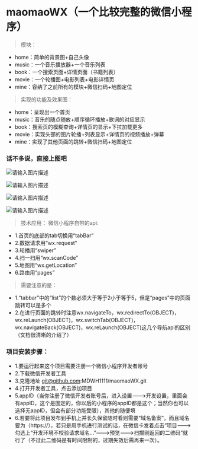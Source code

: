 # maomaoWX（一个比较完整的微信小程序）
>模块：
 - home：简单的背景图+自己头像
 - music：一个音乐播放器+一个音乐列表
 - book：一个搜索页面+详情页面（书籍列表）
 - movie：一个轮播图+电影列表+电影详情页
 - mine：容纳了之前所有的模块+微信扫码+地图定位
>实现的功能及效果图：
 - home：呈现出一个首页
 - music：音乐的随点随放+顺序循环播放+歌词的对应显示
 - book：搜索页的模糊查询+详情页的显示+下拉加载更多
 - movie：实现头部的图片轮播+列表显示+详情页的视频播放+弹幕
 - mine：实现了其他页面的跳转+微信扫码+地图定位
 
 
### 话不多说，直接上图吧

![请输入图片描述][2]

  [2]: http://www.maodan.online/wximg/13.bmp
![请输入图片描述][3]

  [3]: http://www.maodan.online/wximg/14.bmp
  
![请输入图片描述][4]

  [4]: http://www.maodan.online/wximg/15.bmp
![请输入图片描述][5]

  [5]: http://www.maodan.online/wximg/16.bmp
  

>技术应用：
>微信小程序自带的api:
 - 1.首页的底部的tab切换用“tabBar”
 - 2.数据请求用“wx.request”
 - 3.轮播用“swiper”
 - 4.扫一扫用“wx.scanCode”
 - 5.地图用“wx.getLocation”
 - 6.路由用“pages”

>需要注意的是：

 - 1.“tabbar”中的“list”的个数必须大于等于2小于等于5，但是“pages”中的页面跳转可以是多个
 - 2.在进行页面的跳转时注意wx.navigateTo，wx.redirectTo(OBJECT)，wx.reLaunch(OBJECT)，wx.switchTab(OBJECT)，wx.navigateBack(OBJECT)，wx.reLaunch(OBJECT)这几个导航api的区别（文档很清晰的介绍了）
 
### 项目安装步骤：
 - 1.要运行起来这个项目需要注册一个微信小程序开发者账号
 - 2.下载微信开发者工具
 - 3.克隆地址 git@github.com:MDWH1111/maomaoWX.git
 - 4.打开开发者工具，点击添加项目
 - 5.appID（当你注册了微信开发者账号后，进入设置--->开发设置，里面会有appID，这个是固定的，你以后的小程序的appID都是这个；当然你也可以选择无appID，但会有部分功能受限），其他的随便填
 - 6.若要将此项目发布到手机上并长久保留随时看则需要“域名备案”，而且域名要为（https://），若只是用手机进行测试的话，在微信卡发着点击“项目--->勾选上“开发环境不校验请求域名...”--->预览--->扫描刚返回的二维码”就行了（不过此二维码是有时间限制的，过期失效后需再来一次）。
 
